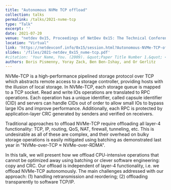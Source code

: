 ```yaml
---
title: "Autonomous NVMe TCP offload"
collection: talks
permalink: /talks/2021-nvme-tcp
type: "Talk"
excerpt: ''
date: 2021-07-20
venue: "netdev 0x15, Proceedings of NetDev 0x15: The Technical Conference on Linux Networking"
location: "Virtual"
link: 'https://netdevconf.info/0x15/session.html?Autonomous-NVMe-TCP-offload'
slides: '/files/2021-netdev_0x15_nvme-tcp.pdf'
#citation: 'Your Name, You. (2009). &quot;Paper Title Number 1.&quot; <i>Journal 1</i>. 1(1).'
authors: Boris Pismenny, Yoray Zack, Ben Ben-Ishay, and Or Gerlitz
---
```


NVMe-TCP is a high-performance pipelined storage protocol over TCP which
abstracts remote access to a storage controller, providing hosts with the
illusion of local storage. In NVMe-TCP, each storage queue is mapped to a TCP
socket. Read and write IOs operations are translated to RPC operations. Each
operation has a unique identifier, called capsule identifier (CID) and servers
can handle CIDs out of order to allow small IOs to bypass large IOs and improve
performance. Additionally, each RPC is protected by application-layer CRC
generated by senders and verified on receivers.

Traditional approaches to offload NVMe-TCP require offloading all layer-4
functionality: TCP, IP, routing, QoS, NAT, firewall, tunneling, etc. This is
undesirable as all of these are complex, and their overhead on bulky storage
operations is easily mitigated using batching as demonstrated last year in
"NVMe-over-TCP ≈ NVMe-over-RDMA".

In this talk, we will present how we offload CPU-intensive operations that
cannot be optimized away using batching or clever software engineering: copy
and CRC. Our offload is independent of layer-4 functionality, i.e. we offload
NVMe-TCP autonomously. The main challenges addressed with our approach:
(1) handling retransmission and reordering; (2) offloading transparently to
software TCP/IP.
